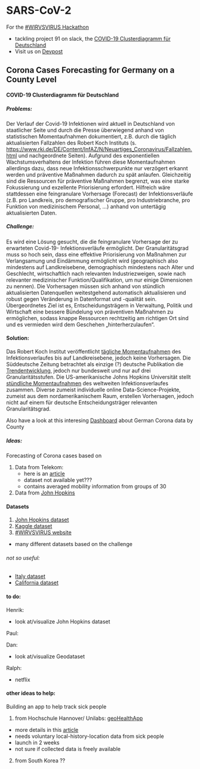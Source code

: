# SARS-CoV-2
For the [#WIRVSVIRUS Hackathon](https://wirvsvirushackathon.org/) 
- tackling project 91 on slack, the [COVID-19 Clusterdiagramm für Deutschland](https://airtable.com/shrs71ccUVKyvLlUA/tbl6Br4W3IyPGk1jt/viwk1wafE5cvUwOr7?blocks=hide)
- Visit us on [Devpost](https://devpost.com/software/corona-cases-forecasting-for-germany-on-a-county-level#updates)

## Corona Cases Forecasting for Germany on a County Level
#### COVID-19 Clusterdiagramm für Deutschland
##### Problems:
Der Verlauf der Covid-19 Infektionen wird aktuell in Deutschland von staatlicher Seite und durch die Presse überwiegend anhand von statistischen Momentaufnahmen dokumentiert, z.B. durch die täglich aktualisierten Fallzahlen des Robert Koch Instituts (s. https://www.rki.de/DE/Content/InfAZ/N/Neuartiges_Coronavirus/Fallzahlen.html und nachgeordnete Seiten). Aufgrund des exponentiellen Wachstumsverhaltens der Infektion führen diese Momentaufnahmen allerdings dazu, dass neue Infektionsschwerpunkte nur verzögert erkannt werden und präventive Maßnahmen dadurch zu spät anlaufen. Gleichzeitig sind die Ressourcen für präventive Maßnahmen begrenzt, was eine starke Fokussierung und exzellente Priorisierung erfordert. Hilfreich wäre stattdessen eine feingranulare Vorhersage (Forecast) der Infektionsverläufe (z.B. pro Landkreis, pro demografischer Gruppe, pro Industriebranche, pro Funktion von medizinischem Personal, …) anhand von untertägig aktualisierten Daten.

##### Challenge:
Es wird eine Lösung gesucht, die die feingranulare Vorhersage der zu erwarteten Covid-19- Infektionsverläufe ermöglicht. Der Granularitätsgrad muss so hoch sein, dass eine effektive Priorisierung von Maßnahmen zur Verlangsamung und Eindämmung ermöglicht wird (geographisch also mindestens auf Landkreisebene, demographisch mindestens nach Alter und Geschlecht, wirtschaftlich nach relevanten Industriezweigen, sowie nach relevanter medizinischer Funktion/Qualifikation, um nur einige Dimensionen zu nennen). Die Vorhersagen müssen sich anhand von stündlich aktualisierten Datenquellen weitestgehend automatisch aktualisieren und robust gegen Veränderung in Datenformat und -qualität sein. Übergeordnetes Ziel ist es, Entscheidungsträgern in Verwaltung, Politik und Wirtschaft eine bessere Bündelung von präventiven Maßnahmen zu ermöglichen, sodass knappe Ressourcen rechtzeitig am richtigen Ort sind und es vermieden wird dem Geschehen „hinterherzulaufen“.

#### Solution:
Das Robert Koch Institut veröffentlicht [tägliche Momentaufnahmen](https://www.rki.de/DE/Content/InfAZ/N/Neuartiges_Coronavirus/Situationsberichte/2020-03-18-de.pdf?__blob=publicationFile) des Infektionsverlaufes bis auf Landkreisebene, jedoch keine Vorhersagen. Die Süddeutsche Zeitung betrachtet als einzige (?) deutsche Publikation die [Trendentwicklung](https://www.sueddeutsche.de/thema/Coronavirus), jedoch nur bundesweit und nur auf drei Granularitätsstufen. Die US-amerikanische Johns Hopkins Universität stellt [stündliche Momentaufnahmen](https://coronavirus.jhu.edu/map.html) des weltweiten Infektionsverlaufes zusammen. Diverse zumeist individuelle online Data-Science-Projekte, zumeist aus dem nordamerikanischem Raum, erstellen Vorhersagen, jedoch nicht auf einem für deutsche Entscheidungsträger relevanten Granularitätsgrad.

Also have a look at this interesing [Dashboard](https://experience.arcgis.com/experience/478220a4c454480e823b17327b2bf1d4/page/page_1/) about German Corona data by County





##### Ideas:
Forecasting of Corona cases based on
1) Data from Telekom:
	- here is an [article](https://www.heise.de/newsticker/meldung/Corona-Krise-Deutsche-Telekom-liefert-anonymisierte-Handydaten-an-RKI-4685191.html)
	- dataset not available yet???
	- contains averaged mobility information from groups of 30
2) Data from [John Hopkins](https://github.com/CSSEGISandData/COVID-19)






#### Datasets
1) [John Hopkins dataset](https://github.com/CSSEGISandData/COVID-19)
2) [Kaggle dataset](https://www.kaggle.com/sudalairajkumar/novel-corona-virus-2019-dataset)
3) [#WIRVSVIRUS website](https://wirvsvirushackathon.org/ressourcen/)
- many different datasets based on the challenge

###### not so useful:
- [Italy dataset](https://github.com/pcm-dpc/COVID-19)
- [California dataset]()






#### to do:
Henrik: 
- look at/visualize John Hopkins dataset <br/>

Paul: <br/>

Dan: 
- look at/visualize Geodataset

Ralph:
- netflix 


#### other ideas to help: 
Building an app to help track sick people
1) from Hochschule Hannover/ Unilabs: [geoHealthApp](https://www.geohealthapp.de/)

- more details in this [article](https://www.heise.de/newsticker/meldung/Medizinische-Hochschule-Hannover-und-Ubilabs-entwickeln-Corona-App-4680487.html)
- needs voluntary local-history-location data from sick people
- launch in 2 weeks
- not sure if collected data is freely available

2) from South Korea ??




